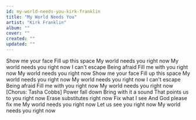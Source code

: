 ```yaml
---
id: my-world-needs-you-kirk-franklin
title: "My World Needs You"
artist: "Kirk Franklin"
album: ""
cover: ""
created: ""
updated: ""
---
```


Show me your face
Fill up this space
My world needs you right now
My world needs you right now
I can't escape
Being afraid
Fill me with you right now
My world needs you right now
Show me your face
Fill up this space
My world needs you right now
My world needs you right now
I can't escape
Being afraid
Fill me with you right now
My world needs you right now
[Chorus: Tasha Cobbs]
Power fall down
Bring with it a sound
That points us to you right now
Erase substitutes right now
Fix what I see
And God please fix me
My world needs you right now
Let us see you right now
My world needs you right now